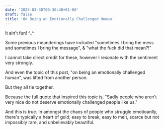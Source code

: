 ```yaml
---
date: '2025-03-30T09:30:48+01:00'
draft: false
title: 'On Being an Emotionally Challenged Human'
---
```


It ain't fun! ^_^

Some previous meanderings have included "sometimes I bring the mess and sometimes I bring the message", & "what the fuck did that mean?!"

I cannot take direct credit for these, however I resonate with the sentiment very strongly.

And even the topic of this post, "on being an emotionally challenged human", was lifted from another person.

But they all tie together.

Because the full quote that inspired this topic is, "Sadly people who aren't very nice do not deserve emotionally challenged people like us."

And this is true. In amongst the chaos of people who struggle emotioanlly, there's typically a heart of gold; easy to break, easy to melt, scarce but not impossibly rare, and unbelievably beautiful.